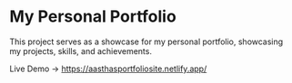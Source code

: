 # My Personal Portfolio

This project serves as a showcase for my personal portfolio, showcasing my projects, skills, and achievements.

Live Demo → https://aasthasportfoliosite.netlify.app/

